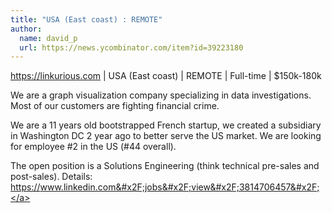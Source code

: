 ```yaml
---
title: "USA (East coast) : REMOTE"
author:
  name: david_p
  url: https://news.ycombinator.com/item?id=39223180
---
```

<a href="https:&#x2F;&#x2F;linkurious.com" rel="nofollow">https:&#x2F;&#x2F;linkurious.com</a> | USA (East coast) | REMOTE | Full-time | $150k-180k

We are a graph visualization company specializing in data investigations. Most of our customers are fighting financial crime.

We are a 11 years old bootstrapped French startup, we created a subsidiary in Washington DC 2 year ago to better serve the US market. We are looking for employee #2 in the US (#44 overall).

The open position is a Solutions Engineering (think technical pre-sales and post-sales). 
Details: <a href="https:&#x2F;&#x2F;www.linkedin.com&#x2F;jobs&#x2F;view&#x2F;3814706457&#x2F;" rel="nofollow">https:&#x2F;&#x2F;www.linkedin.com&#x2F;jobs&#x2F;view&#x2F;3814706457&#x2F;</a>

